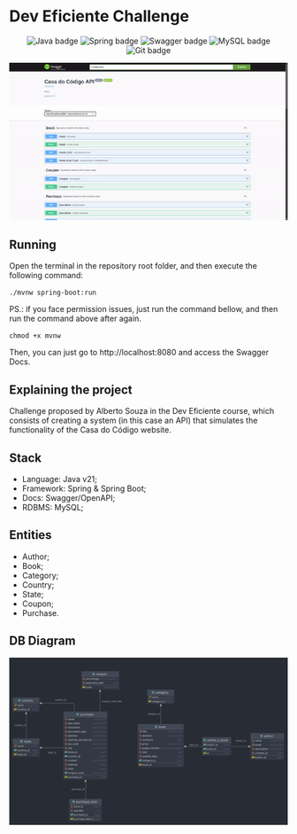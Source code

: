 # Dev Eficiente Challenge
<p align="center">
<img src="https://img.shields.io/badge/java-%23ED8B00.svg?style=for-the-badge&logo=openjdk&logoColor=white" alt="Java badge" />
<img src="https://img.shields.io/badge/spring-%236DB33F.svg?style=for-the-badge&logo=spring&logoColor=white" alt="Spring badge" />
<img src="https://img.shields.io/badge/-Swagger-%23Clojure?style=for-the-badge&logo=swagger&logoColor=white" alt="Swagger badge" />
<img src="https://img.shields.io/badge/mysql-4479A1.svg?style=for-the-badge&logo=mysql&logoColor=white" alt="MySQL badge" />
<img src="https://img.shields.io/badge/git-%23F05033.svg?style=for-the-badge&logo=git&logoColor=white" alt="Git badge" />
</p>
  
<p align="center">
  <img src="docs/project.gif" alt="GIF of the Swagger Docs" />
</p> 
  
## Running
Open the terminal in the repository root folder, and then execute the following command:
```shell
./mvnw spring-boot:run
```
PS.: if you face permission issues, just run the command bellow, and then run the command above after again.
```shell
chmod +x mvnw
```
Then, you can just go to http://localhost:8080 and access the Swagger Docs. 
## Explaining the project  
Challenge proposed by Alberto Souza in the Dev Eficiente course, which consists of creating a system (in this case an API)
that simulates the functionality of the Casa do Código website.
## Stack  
 - Language: Java v21;
 - Framework: Spring & Spring Boot;
 - Docs: Swagger/OpenAPI;
 - RDBMS: MySQL;
## Entities  
 - Author;
 - Book;
 - Category;
 - Country;
 - State;
 - Coupon;
 - Purchase.
## DB Diagram  
<p align="center">
  <img src="docs/diagram.png" alt="GIF of the Swagger Docs" />
</p> 